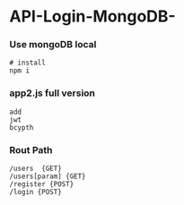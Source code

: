 # API-Login-MongoDB-
### Use mongoDB local
``` 
# install
npm i
```
### app2.js full version
```
add
jwt
bcypth
```


### Rout Path
``` 
/users  {GET}
/users[param] {GET}
/register {POST}
/login {POST}
```
